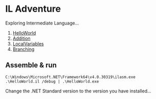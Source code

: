 # IL Adventure
Exploring Intermediate Language...

1. [HelloWorld](/HelloWorld.il)
1. [Addition](/Addition.il)
1. [LocalVariables](/LocalVariables.il)
1. [Branching](/Branching.il)

## Assemble & run
`C:\Windows\Microsoft.NET\Framework64\v4.0.30319\ilasm.exe .\HelloWorld.il /debug | .\HelloWorld.exe`

Change the .NET Standard version to the version you have installed...
